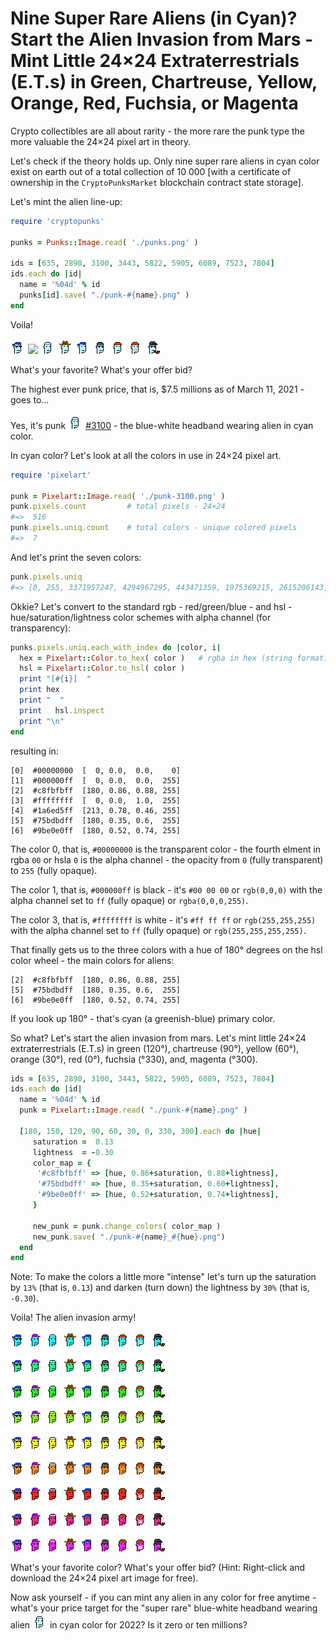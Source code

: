 # Nine Super Rare Aliens (in Cyan)? Start the Alien Invasion from Mars - Mint Little 24×24 Extraterrestrials (E.T.s) in Green, Chartreuse, Yellow, Orange, Red, Fuchsia, or Magenta


Crypto collectibles are all about rarity - the more rare the punk type the more valuable the 24×24 pixel art in theory.

Let's check if the theory holds up. Only nine super rare aliens
in cyan color exist on earth
out of a total collection of 10 000
[with a certificate of ownership in the `CryptoPunksMarket` blockchain contract state storage].

Let's mint the alien line-up:


``` ruby
require 'cryptopunks'

punks = Punks::Image.read( './punks.png' )

ids = [635, 2890, 3100, 3443, 5822, 5905, 6089, 7523, 7804]
ids.each do |id|
  name = '%04d' % id
  punks[id].save( "./punk-#{name}.png" )
end
```

Voila!

![](i/punk-0635.png)
![](i/punk-2890.png)
![](i/punk-3100.png)
![](i/punk-3443.png)
![](i/punk-5822.png)
![](i/punk-5905.png)
![](i/punk-6089.png)
![](i/punk-7523.png)
![](i/punk-7804.png)


What's your favorite? What's your offer bid?


The highest ever punk price, that is, $7.5 millions
as of March 11, 2021 - goes to...


Yes, it's punk ![](i/punk-3100.png) [#3100](https://www.larvalabs.com/cryptopunks/details/3100) - the blue-white headband wearing alien
in cyan color.



In cyan color? Let's look at all the colors in use in
24×24 pixel art.

``` ruby
require 'pixelart'

punk = Pixelart::Image.read( './punk-3100.png' )
punk.pixels.count         # total pixels - 24×24
#=>  516
punk.pixels.uniq.count    # total colors - unique colored pixels
#=>  7
```

And let's print the seven colors:

``` ruby
punk.pixels.uniq
#=> [0, 255, 3371957247, 4294967295, 443471359, 1975369215, 2615206143]
```

Okkie?
Let's convert to the standard rgb - red/green/blue -
and hsl - hue/saturation/lightness color schemes
with alpha channel (for transparency):

``` ruby
punks.pixels.uniq.each_with_index do |color, i|
  hex = Pixelart::Color.to_hex( color )   # rgba in hex (string format)
  hsl = Pixelart::Color.to_hsl( color )
  print "[#{i}]  "
  print hex
  print "  "
  print   hsl.inspect
  print "\n"
end
```

resulting in:

```
[0]  #00000000  [  0, 0.0,  0.0,    0]
[1]  #000000ff  [  0, 0.0,  0.0,  255]
[2]  #c8fbfbff  [180, 0.86, 0.88, 255]
[3]  #ffffffff  [  0, 0.0,  1.0,  255]
[4]  #1a6ed5ff  [213, 0.78, 0.46, 255]
[5]  #75bdbdff  [180, 0.35, 0.6,  255]
[6]  #9be0e0ff  [180, 0.52, 0.74, 255]
```

The color 0, that is, `#00000000` is the transparent color -
the fourth elment in rgba `00` or hsla `0` is the alpha channel - the opacity from
`0` (fully transparent) to `255` (fully opaque).

The color 1, that is, `#000000ff` is black -
it's `#00 00 00` or `rgb(0,0,0)`
with the alpha channel set to `ff` (fully opaque)
or `rgba(0,0,0,255)`.

The color 3, that is, `#ffffffff` is white -
it's `#ff ff ff` or `rgb(255,255,255)`
with the alpha channel set to `ff` (fully opaque)
or `rgb(255,255,255,255)`.


That finally gets us to the three colors with
a hue of 180° degrees on the hsl color wheel -
the main colors for aliens:

```
[2]  #c8fbfbff  [180, 0.86, 0.88, 255]
[5]  #75bdbdff  [180, 0.35, 0.6,  255]
[6]  #9be0e0ff  [180, 0.52, 0.74, 255]
```

If you look up 180° -
that's cyan (a greenish-blue) primary color.


So what?  Let's start
the alien invasion from mars.
Let's mint little 24×24 extraterrestrials (E.T.s)
in  green (120°), chartreuse (90°), yellow (60°),
orange (30°), red (0°), fuchsia (°330), and, magenta (°300).


``` ruby
ids = [635, 2890, 3100, 3443, 5822, 5905, 6089, 7523, 7804]
ids.each do |id|
  name = '%04d' % id
  punk = Pixelart::Image.read( "./punk-#{name}.png" )

  [180, 150, 120, 90, 60, 30, 0, 330, 300].each do |hue|
     saturation =  0.13
     lightness  = -0.30
     color_map = {
      '#c8fbfbff' => [hue, 0.86+saturation, 0.88+lightness],
      '#75bdbdff' => [hue, 0.35+saturation, 0.60+lightness],
      '#9be0e0ff' => [hue, 0.52+saturation, 0.74+lightness],
     }

     new_punk = punk.change_colors( color_map )
     new_punk.save( "./punk-#{name}_#{hue}.png")
  end
end
```

Note: To make the colors a little more "intense"
let's turn up the saturation by `13%` (that is, `0.13`)
and darken (turn down) the lightness by `30%` (that is, `-0.30`).

Voila! The alien invasion army!


![](i/punk-0635_180.png)
![](i/punk-2890_180.png)
![](i/punk-3100_180.png)
![](i/punk-3443_180.png)
![](i/punk-5822_180.png)
![](i/punk-5905_180.png)
![](i/punk-6089_180.png)
![](i/punk-7523_180.png)
![](i/punk-7804_180.png)

![](i/punk-0635_150.png)
![](i/punk-2890_150.png)
![](i/punk-3100_150.png)
![](i/punk-3443_150.png)
![](i/punk-5822_150.png)
![](i/punk-5905_150.png)
![](i/punk-6089_150.png)
![](i/punk-7523_150.png)
![](i/punk-7804_150.png)

![](i/punk-0635_120.png)
![](i/punk-2890_120.png)
![](i/punk-3100_120.png)
![](i/punk-3443_120.png)
![](i/punk-5822_120.png)
![](i/punk-5905_120.png)
![](i/punk-6089_120.png)
![](i/punk-7523_120.png)
![](i/punk-7804_120.png)

![](i/punk-0635_90.png)
![](i/punk-2890_90.png)
![](i/punk-3100_90.png)
![](i/punk-3443_90.png)
![](i/punk-5822_90.png)
![](i/punk-5905_90.png)
![](i/punk-6089_90.png)
![](i/punk-7523_90.png)
![](i/punk-7804_90.png)

![](i/punk-0635_60.png)
![](i/punk-2890_60.png)
![](i/punk-3100_60.png)
![](i/punk-3443_60.png)
![](i/punk-5822_60.png)
![](i/punk-5905_60.png)
![](i/punk-6089_60.png)
![](i/punk-7523_60.png)
![](i/punk-7804_60.png)

![](i/punk-0635_30.png)
![](i/punk-2890_30.png)
![](i/punk-3100_30.png)
![](i/punk-3443_30.png)
![](i/punk-5822_30.png)
![](i/punk-5905_30.png)
![](i/punk-6089_30.png)
![](i/punk-7523_30.png)
![](i/punk-7804_30.png)

![](i/punk-0635_0.png)
![](i/punk-2890_0.png)
![](i/punk-3100_0.png)
![](i/punk-3443_0.png)
![](i/punk-5822_0.png)
![](i/punk-5905_0.png)
![](i/punk-6089_0.png)
![](i/punk-7523_0.png)
![](i/punk-7804_0.png)

![](i/punk-0635_330.png)
![](i/punk-2890_330.png)
![](i/punk-3100_330.png)
![](i/punk-3443_330.png)
![](i/punk-5822_330.png)
![](i/punk-5905_330.png)
![](i/punk-6089_330.png)
![](i/punk-7523_330.png)
![](i/punk-7804_330.png)

![](i/punk-0635_300.png)
![](i/punk-2890_300.png)
![](i/punk-3100_300.png)
![](i/punk-3443_300.png)
![](i/punk-5822_300.png)
![](i/punk-5905_300.png)
![](i/punk-6089_300.png)
![](i/punk-7523_300.png)
![](i/punk-7804_300.png)



What's your favorite color? What's your offer bid?
(Hint: Right-click and download the 24×24 pixel art image for free).



Now ask yourself - if you can mint any alien in any color for free anytime - what's your price target for
the "super rare"
 blue-white headband wearing alien ![](i/punk-3100.png)
in cyan color for 2022?  Is it zero or ten millions?



